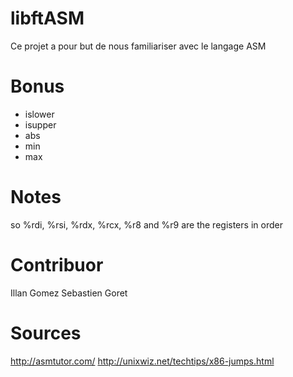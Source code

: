 # libftASM

Ce projet a pour but de nous familiariser avec le langage ASM

# Bonus

+ islower  
+ isupper  
+ abs  
+ min  
+ max  

# Notes

so %rdi, %rsi, %rdx, %rcx, %r8 and %r9 are the registers in order 

# Contribuor

Illan 		Gomez
Sebastien	Goret

# Sources

http://asmtutor.com/
http://unixwiz.net/techtips/x86-jumps.html